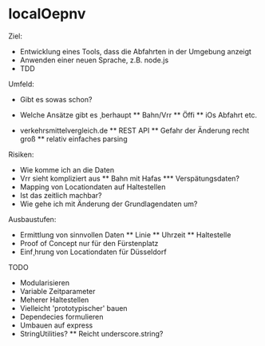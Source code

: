 localOepnv
==========

Ziel:
* Entwicklung eines Tools, dass die Abfahrten in der Umgebung anzeigt
* Anwenden einer neuen Sprache, z.B. node.js
* TDD 

Umfeld:
* Gibt es sowas schon?
* Welche Ansätze gibt es ¸berhaupt
** Bahn/Vrr
** Öffi
** iOs Abfahrt etc.

* verkehrsmittelvergleich.de
** REST API 
** Gefahr der Änderung recht groß
** relativ einfaches parsing 

Risiken:
* Wie komme ich an die Daten
* Vrr sieht kompliziert aus
** Bahn mit Hafas
*** Verspätungsdaten?
* Mapping von Locationdaten auf Haltestellen
* Ist das zeitlich machbar?
* Wie gehe ich mit Änderung der Grundlagendaten um?

Ausbaustufen:
* Ermittlung von sinnvollen Daten
** Linie
** Uhrzeit
** Haltestelle
* Proof of Concept nur für den Fürstenplatz
* Einf¸hrung von Locationdaten für Düsseldorf


TODO

* Modularisieren
* Variable Zeitparameter
* Meherer Haltestellen
* Vielleicht 'prototypischer' bauen
* Dependecies formulieren
* Umbauen auf express
* StringUtilities?
** Reicht underscore.string?


